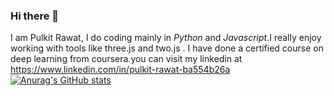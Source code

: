 ### Hi there 👋

I am Pulkit Rawat, I do coding mainly in *Python* and *Javascript*.I really enjoy working with tools like three.js and two.js . I have done a certified course on deep learning from coursera.you can visit my linkedin at https://www.linkedin.com/in/pulkit-rawat-ba554b26a
[![Anurag's GitHub stats](https://github-readme-stats.vercel.app/api?username=PulkitRawat)](https://github.com/anuraghazra/github-readme-stats)

